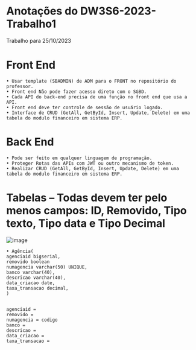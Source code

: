 # Anotações do DW3S6-2023-Trabalho1


Trabalho para 25/10/2023

# Front End
    • Usar template (SBADMIN) de ADM para o FRONT no repositório do professor.
    • Front end Não pode fazer acesso direto com o SGBD.
    • Cada API do back-end precisa de uma função no front end que usa a API.
    • Front end deve ter controle de sessão de usuário logado.
    • Interface de CRUD (GetAll, GetById, Insert, Update, Delete) em uma tabela do modulo financeiro em sistema ERP.

# Back End
    • Pode ser feito em qualquer linguagem de programação.
    • Proteger Rotas das APIs com JWT ou outro mecanismo de token.
    • Realizar CRUD (GetAll, GetById, Insert, Update, Delete) em uma tabela do modulo financeiro em sistema ERP.
      
# Tabelas – Todas devem ter pelo menos campos: ID, Removido, Tipo texto, Tipo data e Tipo Decimal

![image](https://github.com/HenriqueHyonemoto/DW3S6-2023-Trabalho1/assets/91375748/eb5d236a-086d-4325-92d4-ee83b89c4fea)

    • Agência(
    agenciaid bigserial,
    removido boolean
    numagencia varchar(50) UNIQUE,
    banco varchar(40),
    descricao varchar(40),
    data_criacao date,
    taxa_transacao decimal,
    )

 
    agenciaid =
    removido =
    numagencia = codigo
    banco =
    descricao =
    data_criacao =
    taxa_transacao =


      
